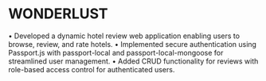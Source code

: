 # WONDERLUST

• Developed a dynamic hotel review web application enabling users to browse, review, and rate hotels.
• Implemented secure authentication using Passport.js with passport-local and passport-local-mongoose for
streamlined user management.
• Added CRUD functionality for reviews with role-based access control for authenticated users.